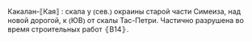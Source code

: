 ---
---

Какалан-⟦Кая⟧
: скала у ⦅сев.⦆ окраины старой части Симеиза, над новой дорогой, к ⦅ЮВ⦆ от скалы Тас-Петри. Частично разрушена во время строительных работ ⦃В14⦄.
